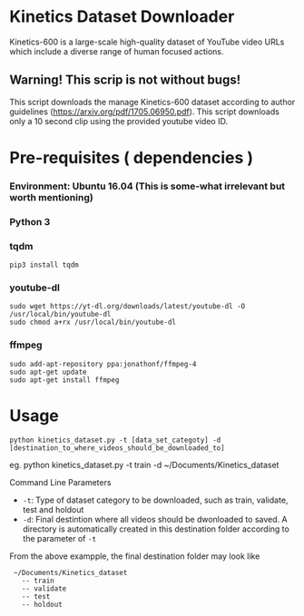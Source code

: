 # Kinetics Dataset Downloader

Kinetics-600 is a large-scale high-quality dataset of YouTube video URLs which include a diverse range of human focused actions.

## Warning! This scrip is not without bugs!

This script downloads the manage Kinetics-600 dataset according to author guidelines (https://arxiv.org/pdf/1705.06950.pdf). This script downloads only a 10 second clip using the provided youtube video ID.

# Pre-requisites ( dependencies )

### Environment: Ubuntu 16.04 (This is some-what irrelevant but worth mentioning)

### Python 3

### tqdm
```
pip3 install tqdm
```

### youtube-dl
```
sudo wget https://yt-dl.org/downloads/latest/youtube-dl -O /usr/local/bin/youtube-dl
sudo chmod a+rx /usr/local/bin/youtube-dl
```

### ffmpeg
```
sudo add-apt-repository ppa:jonathonf/ffmpeg-4
sudo apt-get update
sudo apt-get install ffmpeg
```

# Usage
```
python kinetics_dataset.py -t [data_set_categoty] -d [destination_to_where_videos_should_be_downloaded_to]
```
eg. python kinetics_dataset.py -t train -d ~/Documents/Kinetics_dataset

Command Line Parameters
* `-t`: Type of dataset category to be downloaded, such as train, validate, test and holdout
* `-d`: Final destintion where all videos should be dwonloaded to saved. A directory is automatically created in this destination folder according to the parameter of `-t`

From the above exampple, the final destination folder may look like
```
 ~/Documents/Kinetics_dataset
   -- train
   -- validate
   -- test
   -- holdout
```
 
